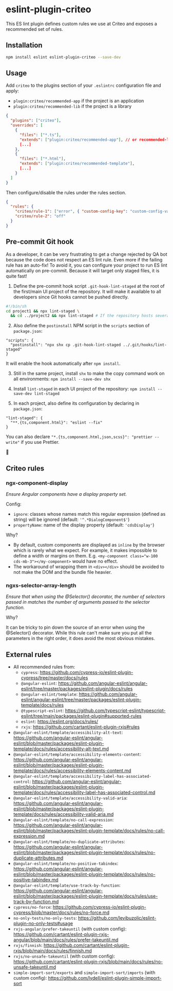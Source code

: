 # eslint-plugin-criteo

This ES lint plugin defines custom rules we use at Criteo and exposes a recommended set of rules.

## Installation

```sh
npm install eslint eslint-plugin-criteo --save-dev
```

## Usage

Add `criteo` to the plugins section of your `.eslintrc` configuration file and apply:

- `plugin:criteo/recommended-app` if the project is an application
- `plugin:criteo/recommended-lib` if the project is a library

```json
{
  "plugins": ["criteo"],
  "overrides": [
    {
      "files": ["*.ts"],
      "extends": ["plugin:criteo/recommended-app"], // or recommended-lib
      [...]
    },
    {
      "files": ["*.html"],
      "extends": ["plugin:criteo/recommended-template"],
      [...]
    }
  ]
}
```

Then configure/disable the rules under the rules section.

```json
{
  "rules": {
    "criteo/rule-1": ["error", { "custom-config-key": "custom-config-value" }],
    "criteo/rule-2": "off"
  }
}
```

## Pre-commit Git hook

As a developer, it can be very frustrating to get a change rejected by QA bot because the code does not respect an ES lint rule. Even more if the failing rule has an auto-fix! To avoid it, you can configure your project to run ES lint automatically on pre-commit. Because it will target only staged files, it is quite fast!

1. Define the pre-commit hook script `.git-hook-lint-staged` at the root of the first/main UI project of the repository. It will make it available to all developers since Git hooks cannot be pushed directly.

```sh
#!/bin/sh
cd project1 && npx lint-staged \
  && cd ../project2 && npx lint-staged # If the repository hosts several projects, add each of them
```

2. Also define the `postinstall` NPM script in the `scripts` section of `package.json`:

```
"scripts": {
  "postinstall": "npx shx cp .git-hook-lint-staged ../.git/hooks/lint-staged"
}
```

It will enable the hook automatically after `npm install`.

3. Still in the same project, install `shx` to make the copy command work on all environments: `npm install --save-dev shx`

4. Install `lint-staged` in each UI project of the repository: `npm install --save-dev lint-staged`

5. In each project, also define its configuration by declaring in `package.json`:

```
"lint-staged": {
  "**.{ts,component.html}": "eslint --fix"
}
```

You can also declare `"*.{ts,component.html,json,scss}": "prettier --write"` if you use Prettier.

🙌

## Criteo rules

### ngx-component-display

_Ensure Angular components have a display property set._

Config:

- `ignore`: classes whose names match this regular expression (defined as string) will be ignored (default: `'^.*DialogComponent$'`)
- `propertyName`: name of the display property (default: `'cdsDisplay'`)

Why?

- By default, custom components are displayed as `inline` by the browser which is rarely what we expect. For example, it makes impossible to define a width or margins on them. E.g. `<my-component class="w-100 cds-mb-3"></my-component>` would have no effect.
- The workaround of wrapping them in `<div></div>` should be avoided to not make the DOM and the bundle file heavier.

### ngxs-selector-array-length

_Ensure that when using the @Selector() decorator, the number of selectors passed in matches the number of arguments passed to the selector function._

Why?

It can be tricky to pin down the source of an error when using the @Selector() decorator. While this rule can't make sure you put all the parameters in the right order, it does avoid the most obvious mistakes.

## External rules

- All recommended rules from:
  - `cypress`: https://github.com/cypress-io/eslint-plugin-cypress/tree/master/docs/rules
  - `@angular-eslint`: https://github.com/angular-eslint/angular-eslint/tree/master/packages/eslint-plugin/docs/rules
  - `@angular-eslint/template`: https://github.com/angular-eslint/angular-eslint/tree/master/packages/eslint-plugin-template/docs/rules
  - `@typescript-eslint`: https://github.com/typescript-eslint/typescript-eslint/tree/main/packages/eslint-plugin#supported-rules
  - `eslint`: https://eslint.org/docs/rules/
  - `rxjs`: https://github.com/cartant/eslint-plugin-rxjs#rules
- `@angular-eslint/template/accessibility-alt-text`: https://github.com/angular-eslint/angular-eslint/blob/master/packages/eslint-plugin-template/docs/rules/accessibility-alt-text.md
- `@angular-eslint/template/accessibility-elements-content`: https://github.com/angular-eslint/angular-eslint/blob/master/packages/eslint-plugin-template/docs/rules/accessibility-elements-content.md
- `@angular-eslint/template/accessibility-label-has-associated-control`: https://github.com/angular-eslint/angular-eslint/blob/master/packages/eslint-plugin-template/docs/rules/accessibility-label-has-associated-control.md
- `@angular-eslint/template/accessibility-valid-aria`: https://github.com/angular-eslint/angular-eslint/blob/master/packages/eslint-plugin-template/docs/rules/accessibility-valid-aria.md
- `@angular-eslint/template/no-call-expression`: https://github.com/angular-eslint/angular-eslint/blob/master/packages/eslint-plugin-template/docs/rules/no-call-expression.md
- `@angular-eslint/template/no-duplicate-attributes`: https://github.com/angular-eslint/angular-eslint/blob/master/packages/eslint-plugin-template/docs/rules/no-duplicate-attributes.md
- `@angular-eslint/template/no-positive-tabindex`: https://github.com/angular-eslint/angular-eslint/blob/master/packages/eslint-plugin-template/docs/rules/no-positive-tabindex.md
- `@angular-eslint/template/use-track-by-function`: https://github.com/angular-eslint/angular-eslint/blob/master/packages/eslint-plugin-template/docs/rules/use-track-by-function.md
- `cypress/no-force`: https://github.com/cypress-io/eslint-plugin-cypress/blob/master/docs/rules/no-force.md
- `no-only-tests/no-only-tests`: https://github.com/levibuzolic/eslint-plugin-no-only-tests#usage
- `rxjs-angular/prefer-takeuntil` (with custom config): https://github.com/cartant/eslint-plugin-rxjs-angular/blob/main/docs/rules/prefer-takeuntil.md
- `rxjs/finnish`: https://github.com/cartant/eslint-plugin-rxjs/blob/main/docs/rules/finnish.md
- `rxjs/no-unsafe-takeuntil` (with custom config): https://github.com/cartant/eslint-plugin-rxjs/blob/main/docs/rules/no-unsafe-takeuntil.md
- `simple-import-sort/exports` and `simple-import-sort/imports` (with custom config): https://github.com/lydell/eslint-plugin-simple-import-sort
